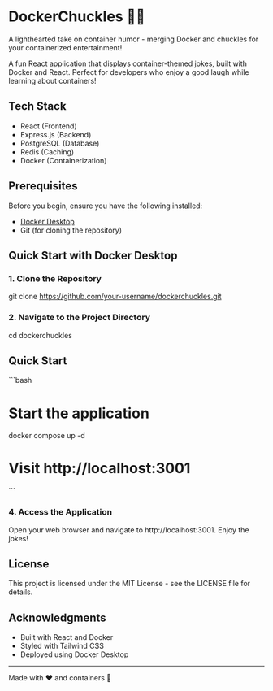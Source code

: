 # DockerChuckles 🐳😄

A lighthearted take on container humor - merging Docker and chuckles for your containerized entertainment!

A fun React application that displays container-themed jokes, built with Docker and React. Perfect for developers who enjoy a good laugh while learning about containers!

## Tech Stack
- React (Frontend)
- Express.js (Backend)
- PostgreSQL (Database)
- Redis (Caching)
- Docker (Containerization)

## Prerequisites

Before you begin, ensure you have the following installed:
- [Docker Desktop](https://www.docker.com/products/docker-desktop/)
- Git (for cloning the repository)

## Quick Start with Docker Desktop

### 1. Clone the Repository


git clone https://github.com/your-username/dockerchuckles.git

### 2. Navigate to the Project Directory

cd dockerchuckles

## Quick Start
\`\`\`bash
# Start the application
docker compose up -d
# Visit http://localhost:3001
\`\`\`

### 4. Access the Application

Open your web browser and navigate to http://localhost:3001. Enjoy the jokes!

## License

This project is licensed under the MIT License - see the LICENSE file for details.

## Acknowledgments

- Built with React and Docker
- Styled with Tailwind CSS
- Deployed using Docker Desktop

---

Made with ❤️ and containers 🐳
